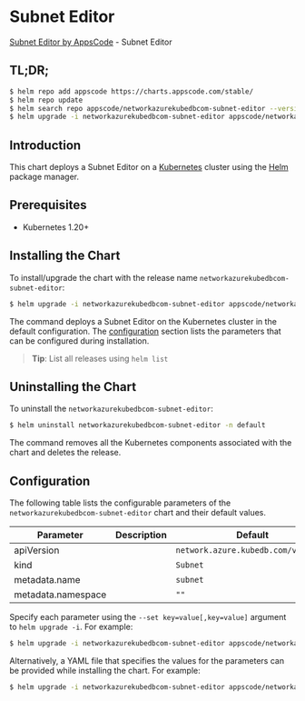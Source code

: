 # Subnet Editor

[Subnet Editor by AppsCode](https://appscode.com) - Subnet Editor

## TL;DR;

```bash
$ helm repo add appscode https://charts.appscode.com/stable/
$ helm repo update
$ helm search repo appscode/networkazurekubedbcom-subnet-editor --version=v0.14.0
$ helm upgrade -i networkazurekubedbcom-subnet-editor appscode/networkazurekubedbcom-subnet-editor -n default --create-namespace --version=v0.14.0
```

## Introduction

This chart deploys a Subnet Editor on a [Kubernetes](http://kubernetes.io) cluster using the [Helm](https://helm.sh) package manager.

## Prerequisites

- Kubernetes 1.20+

## Installing the Chart

To install/upgrade the chart with the release name `networkazurekubedbcom-subnet-editor`:

```bash
$ helm upgrade -i networkazurekubedbcom-subnet-editor appscode/networkazurekubedbcom-subnet-editor -n default --create-namespace --version=v0.14.0
```

The command deploys a Subnet Editor on the Kubernetes cluster in the default configuration. The [configuration](#configuration) section lists the parameters that can be configured during installation.

> **Tip**: List all releases using `helm list`

## Uninstalling the Chart

To uninstall the `networkazurekubedbcom-subnet-editor`:

```bash
$ helm uninstall networkazurekubedbcom-subnet-editor -n default
```

The command removes all the Kubernetes components associated with the chart and deletes the release.

## Configuration

The following table lists the configurable parameters of the `networkazurekubedbcom-subnet-editor` chart and their default values.

|     Parameter      | Description |                    Default                     |
|--------------------|-------------|------------------------------------------------|
| apiVersion         |             | <code>network.azure.kubedb.com/v1alpha1</code> |
| kind               |             | <code>Subnet</code>                            |
| metadata.name      |             | <code>subnet</code>                            |
| metadata.namespace |             | <code>""</code>                                |


Specify each parameter using the `--set key=value[,key=value]` argument to `helm upgrade -i`. For example:

```bash
$ helm upgrade -i networkazurekubedbcom-subnet-editor appscode/networkazurekubedbcom-subnet-editor -n default --create-namespace --version=v0.14.0 --set apiVersion=network.azure.kubedb.com/v1alpha1
```

Alternatively, a YAML file that specifies the values for the parameters can be provided while
installing the chart. For example:

```bash
$ helm upgrade -i networkazurekubedbcom-subnet-editor appscode/networkazurekubedbcom-subnet-editor -n default --create-namespace --version=v0.14.0 --values values.yaml
```

